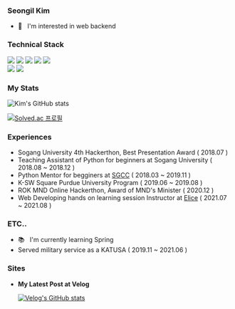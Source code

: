 ### Seongil Kim

- 👀 &nbsp;&nbsp;I'm interested in web backend  

### Technical Stack
<img src="https://img.shields.io/badge/Express.js-ffffff?style=flat-square&logo=EXPRESS&logoColor=black"/> <img src="https://img.shields.io/badge/Django-092E20?style=flat-square&logo=Django&logoColor=white"/> <img src="https://img.shields.io/badge/MySQL-4479A1?style=flat-square&logo=MySQL&logoColor=white"/> <img src="https://img.shields.io/badge/Prisma-2D3748?style=flat-square&logo=Prisma&logoColor=white"/>  <img src="https://img.shields.io/badge/Docker-2496ED?style=flat-square&logo=Docker&logoColor=white"/> 
<br/><img src="https://img.shields.io/badge/NginX-009639?style=flat-square&logo=NginX&logoColor=white"/> <img src="https://img.shields.io/badge/CircleCI-343434?style=flat-square&logo=CircleCI&logoColor=white"/>


### My Stats
 
![Kim's GitHub stats](https://github-readme-stats.vercel.app/api?username=kshired&show_icons=true&theme=radical)


[![Solved.ac
프로필](http://mazassumnida.wtf/api/v2/generate_badge?boj=python4)](https://solved.ac/python4)

### Experiences

- Sogang University 4th Hackerthon, Best Presentation Award ( 2018.07 )
- Teaching Assistant of Python for beginners at Sogang University ( 2018.08 ~ 2018.12 )
- Python Mentor for begginers at [SGCC](http://sgcc.me) ( 2018.03 ~ 2019.11 )
- K-SW Square Purdue University Program ( 2019.06 ~ 2019.08 )
- ROK MND Online Hackerthon, Award of MND's Minister ( 2020.12 )
- Web Developing hands on learning session Instructor at [Elice](https://elicetrack.oopy.io/) ( 2021.07 ~ 2021.08 ) 

### ETC..
- 📚 &nbsp;&nbsp;I'm currently learning Spring 
- Served military service as a KATUSA ( 2019.11 ~ 2021.06 )


### Sites
- **My Latest Post at Velog**

  [![Velog's GitHub stats](https://velog-readme-stats.vercel.app/api?name=kshired&color=dark)](https://velog-readme-stats.vercel.app/api/redirect?name=kshired)
